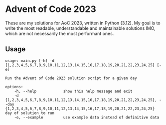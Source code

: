 # Advent of Code 2023

These are my solutions for AoC 2023, written in Python (3.12). My goal is to write the most readable, understandable and maintainable solutions IMO, which are not necessarily the most performant ones.

## Usage

```
usage: main.py [-h] -d {1,2,3,4,5,6,7,8,9,10,11,12,13,14,15,16,17,18,19,20,21,22,23,24,25} [-e]

Run the Advent of Code 2023 solution script for a given day

options:
	-h, --help            show this help message and exit
	-d {1,2,3,4,5,6,7,8,9,10,11,12,13,14,15,16,17,18,19,20,21,22,23,24,25}, --day {1,2,3,4,5,6,7,8,9,10,11,12,13,14,15,16,17,18,19,20,21,22,23,24,25} day of solution to run
	-e, --example         use example data instead of definitive data
```